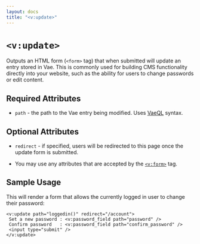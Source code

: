 ```yaml
---
layout: docs
title: "<v:update>"
---
```


# `<v:update>`

Outputs an HTML form (`<form>` tag) that when submitted will update an
entry stored in Vae. This is commonly used for building CMS
functionality directly into your website, such as the ability for users
to change passwords or edit content.

## Required Attributes

-   `path` - the path to the Vae entry being modified. Uses
    [VaeQL](/vaeql/) syntax.

## Optional Attributes

-   `redirect` - if specified, users will be redirected to this page
    once the update form is submitted.

-   You may use any attributes that are accepted by the
    [`<v:form>`](/v_form/) tag.

## Sample Usage

This will render a form that allows the currently logged in user to
change their password:

    <v:update path="loggedin()" redirect="/account">
     Set a new password : <v:password_field path="password" />
     Confirm password   : <v:password_field path="confirm_password" />
     <input type="submit" />
    </v:update>
